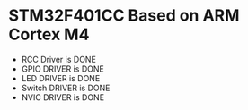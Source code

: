 # STM32F401CC Based on ARM Cortex M4
- RCC Driver is DONE
- GPIO DRIVER  is DONE
- LED DRIVER  is DONE
- Switch DRIVER  is DONE
- NVIC DRIVER  is DONE

